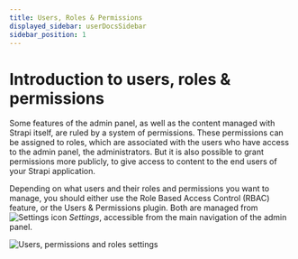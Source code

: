 ```yaml
---
title: Users, Roles & Permissions
displayed_sidebar: userDocsSidebar
sidebar_position: 1
---
```


# Introduction to users, roles & permissions

Some features of the admin panel, as well as the content managed with Strapi itself, are ruled by a system of permissions. These permissions can be assigned to roles, which are associated with the users who have access to the admin panel, the administrators. But it is also possible to grant permissions more publicly, to give access to content to the end users of your Strapi application.

Depending on what users and their roles and permissions you want to manage, you should either use the Role Based Access Control (RBAC) feature, or the Users & Permissions plugin. Both are managed from ![Settings icon](/img/assets/icons/settings.svg) _Settings_, accessible from the main navigation of the admin panel.

![Users, permissions and roles settings](/img/assets//users-permissions/users-roles-permissions-settings.png)
